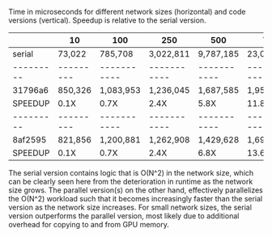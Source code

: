 Time in microseconds for different network sizes (horizontal) and code versions
(vertical). Speedup is relative to the serial version.

|         | 10      | 100       | 250       | 500       | 750        | 1000       |
|---------|---------|-----------|-----------|-----------|------------|------------|
| serial  | 73,022  | 785,708   | 3,022,811 | 9,787,185 | 23,091,656 | 38,038,550 |
|---------|---------|-----------|-----------|-----------|------------|------------|
| 31796a6 | 850,326 | 1,083,953 | 1,236,045 | 1,687,585 | 1,957,936  | 2,316,141  |
| SPEEDUP | 0.1X    | 0.7X      | 2.4X      | 5.8X      | 11.8X      | 16.4X      |
|---------|---------|-----------|-----------|-----------|------------|------------|
| 8af2595 | 821,856 | 1,200,881 | 1,262,908 | 1,429,628 | 1,696,038  | 2,058,642  |
| SPEEDUP | 0.1X    | 0.7X      | 2.4X      | 6.8X      | 13.6X      | 18.5X      |

The serial version contains logic that is O(N^2) in the network size, which can be
clearly seen here from the deterioration in runtime as the network size grows. The
parallel version(s) on the other hand, effectively parallelizes the O(N^2) workload such
that it becomes increasingly faster than the serial version as the network size
increases. For small network sizes, the serial version outperforms the parallel version,
most likely due to additional overhead for copying to and from GPU memory.
